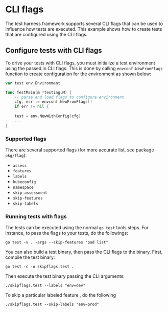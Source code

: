 
# CLI flags

The test harness framework supports several CLI flags that can be used to influence how tests are executed. This example shows how to create tests that are configured using the CLI flags.

## Configure tests with CLI flags

To drive your tests with CLI flags, you must initialize a test environment using the passed in CLI flags. This is done by calling `envconf.NewFromFlags` function to create configuration for the environment as shown below:

```go
var test env.Environment

func TestMain(m *testing.M) {
    // parse and load flags to configure environment
	cfg, err := envconf.NewFromFlags()
	if err != nil {
		
    test = env.NewWithConfig(cfg)
    ...
}
```

### Supported flags

There are several supported flags (for more accurate list, see package `pkg/flag`):

* `assess`
* `features`
* `labels`
* `kubeconfig`
* `namespace`
* `skip-assessment`
* `skip-features`
* `skip-labels`

### Running tests with flags

The tests can be executed using the normal `go test` tools steps. For instance, to pass the flags to your tests, do the followings:

```shell
go test -v . -args --skip-features "pod list"
```

You can also build a test binary, then pass the CLI flags to the binary. First, compile the test binary:

```shell
go test -c -o skipflags.test .
```

Then execute the test binary passing the CLI arguments:

```shell
./skipflags.test --labels "env=dev"
```

To skip a particular labeled feature , do the following

```shell
./skipflags.test --skip-labels "env=prod"
```